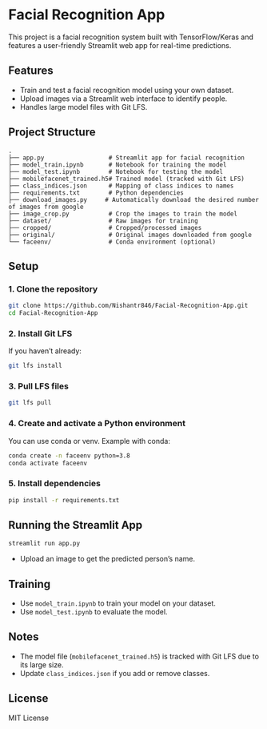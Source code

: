 # Facial Recognition App

This project is a facial recognition system built with TensorFlow/Keras and features a user-friendly Streamlit web app for real-time predictions.

## Features

- Train and test a facial recognition model using your own dataset.
- Upload images via a Streamlit web interface to identify people.
- Handles large model files with Git LFS.

## Project Structure

```
.
├── app.py                  # Streamlit app for facial recognition
├── model_train.ipynb       # Notebook for training the model
├── model_test.ipynb        # Notebook for testing the model
├── mobilefacenet_trained.h5# Trained model (tracked with Git LFS)
├── class_indices.json      # Mapping of class indices to names
├── requirements.txt        # Python dependencies
├── download_images.py     # Automatically download the desired number of images from google
├── image_crop.py           # Crop the images to train the model
├── dataset/                # Raw images for training
├── cropped/                # Cropped/processed images
├── original/               # Original images downloaded from google
└── faceenv/                # Conda environment (optional)
```

## Setup

### 1. Clone the repository

```sh
git clone https://github.com/Nishantr846/Facial-Recognition-App.git
cd Facial-Recognition-App
```

### 2. Install Git LFS

If you haven’t already:
```sh
git lfs install
```

### 3. Pull LFS files

```sh
git lfs pull
```

### 4. Create and activate a Python environment

You can use conda or venv. Example with conda:
```sh
conda create -n faceenv python=3.8
conda activate faceenv
```

### 5. Install dependencies

```sh
pip install -r requirements.txt
```

## Running the Streamlit App

```sh
streamlit run app.py
```

- Upload an image to get the predicted person’s name.

## Training

- Use `model_train.ipynb` to train your model on your dataset.
- Use `model_test.ipynb` to evaluate the model.

## Notes

- The model file (`mobilefacenet_trained.h5`) is tracked with Git LFS due to its large size.
- Update `class_indices.json` if you add or remove classes.

## License

MIT License
